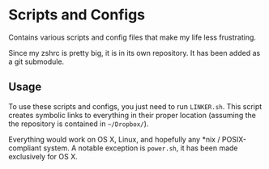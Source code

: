 # Scripts and Configs

Contains various scripts and config files that make my life less frustrating.

Since my zshrc is pretty big, it is in its own repository. It has been added as a git submodule.

## Usage

To use these scripts and configs, you just need to run ```LINKER.sh```. This script creates symbolic links to everything in their proper location (assuming the the repository is contained in ```~/Dropbox/```).

Everything would work on OS X, Linux, and hopefully any *nix / POSIX-compliant system. A notable exception is ```power.sh```, it has been made exclusively for OS X.
